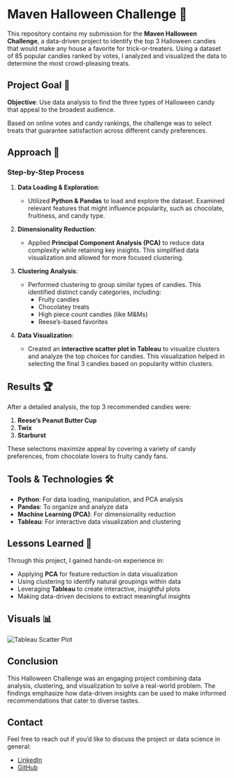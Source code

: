 # Maven Halloween Challenge 🎃

This repository contains my submission for the **Maven Halloween Challenge**, a data-driven project to identify the top 3 Halloween candies that would make any house a favorite for trick-or-treaters. Using a dataset of 85 popular candies ranked by votes, I analyzed and visualized the data to determine the most crowd-pleasing treats. 

## Project Goal 🥅

**Objective**: Use data analysis to find the three types of Halloween candy that appeal to the broadest audience. 

Based on online votes and candy rankings, the challenge was to select treats that guarantee satisfaction across different candy preferences.

## Approach 🚀

### Step-by-Step Process
1. **Data Loading & Exploration**: 
   - Utilized **Python & Pandas** to load and explore the dataset. Examined relevant features that might influence popularity, such as chocolate, fruitiness, and candy type.
  
2. **Dimensionality Reduction**:
   - Applied **Principal Component Analysis (PCA)** to reduce data complexity while retaining key insights. This simplified data visualization and allowed for more focused clustering.
  
3. **Clustering Analysis**:
   - Performed clustering to group similar types of candies. This identified distinct candy categories, including:
     - Fruity candies
     - Chocolatey treats
     - High piece count candies (like M&Ms)
     - Reese’s-based favorites

4. **Data Visualization**:
   - Created an **interactive scatter plot in Tableau** to visualize clusters and analyze the top choices for candies. This visualization helped in selecting the final 3 candies based on popularity within clusters.

## Results 🏆

After a detailed analysis, the top 3 recommended candies were:
1. **Reese’s Peanut Butter Cup**
2. **Twix**
3. **Starburst**

These selections maximize appeal by covering a variety of candy preferences, from chocolate lovers to fruity candy fans.

## Tools & Technologies 🛠

- **Python**: For data loading, manipulation, and PCA analysis
- **Pandas**: To organize and analyze data
- **Machine Learning (PCA)**: For dimensionality reduction
- **Tableau**: For interactive data visualization and clustering

## Lessons Learned 📘

Through this project, I gained hands-on experience in:
- Applying **PCA** for feature reduction in data visualization
- Using clustering to identify natural groupings within data
- Leveraging **Tableau** to create interactive, insightful plots
- Making data-driven decisions to extract meaningful insights

## Visuals 📊

![Tableau Scatter Plot]()  


## Conclusion

This Halloween Challenge was an engaging project combining data analysis, clustering, and visualization to solve a real-world problem. The findings emphasize how data-driven insights can be used to make informed recommendations that cater to diverse tastes.

## Contact

Feel free to reach out if you’d like to discuss the project or data science in general:
- [LinkedIn](https://www.linkedin.com/in/monil09)
- [GitHub](https://github.com/MJshah001)

